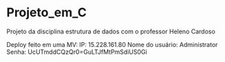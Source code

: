 # Projeto_em_C
 Projeto da disciplina estrutura de dados com o professor Heleno Cardoso 

Deploy feito em uma MV: 
IP: 15.228.161.80
Nome do usuário: Administrator
Senha: UcUTmddCQzQr0=GuLTJfMtPmSdiUS0Gi
